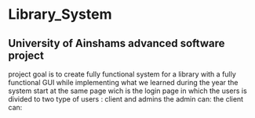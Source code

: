# Library_System
## University of Ainshams advanced software project 
project goal is to create fully functional system for a library with a fully functional GUI while implementing what we learned during the year 
the system start at the same page wich is the login page in which the users is divided to two type of users : client and admins
the admin can:
the client can:
